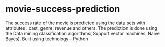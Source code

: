 # movie-success-prediction
The success rate of the movie is predicted using the data sets with attributes : cast, genre, revenue and others. The prediction is done using the Data mining classification algorithms( Support vector machines, Naïve Bayes). Built using technology – Python

